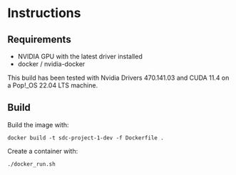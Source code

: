# Instructions

## Requirements

* NVIDIA GPU with the latest driver installed
* docker / nvidia-docker

This build has been tested with Nvidia Drivers 470.141.03 and CUDA 11.4 on a 
Pop!_OS 22.04 LTS machine.

## Build
Build the image with:
```
docker build -t sdc-project-1-dev -f Dockerfile .
```

Create a container with:
```
./docker_run.sh
```